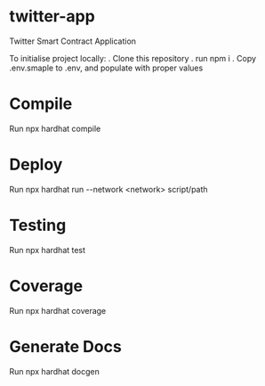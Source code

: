 # twitter-app
Twitter Smart Contract Application

To initialise project locally:
. Clone this repository
. run npm i
. Copy .env.smaple to .env, and populate with proper values

# Compile
Run npx hardhat compile

# Deploy
Run npx hardhat run --network \<network\> script/path

# Testing
Run npx hardhat test

# Coverage
Run npx hardhat coverage

# Generate Docs
Run npx hardhat docgen